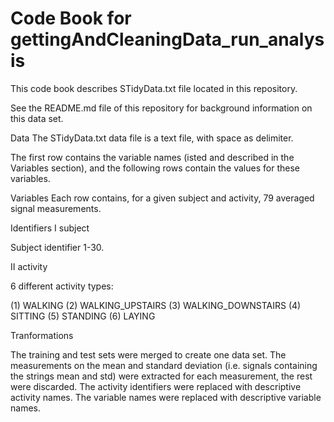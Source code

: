 # Code Book for gettingAndCleaningData_run_analysis
This code book describes STidyData.txt file located in this repository.

See the README.md file of this repository for background information on this data set.

Data
The STidyData.txt data file is a text file, with space as delimiter.

The first row contains the variable names (isted and described in the Variables section), and the following rows contain the values for these variables.

Variables
Each row contains, for a given subject and activity, 79 averaged signal measurements.

Identifiers
I subject

Subject identifier 1-30.

II activity

6 different activity types:

(1) WALKING
(2) WALKING_UPSTAIRS 
(3) WALKING_DOWNSTAIRS
(4) SITTING
(5) STANDING
(6) LAYING

Tranformations

The training and test sets were merged to create one data set.
The measurements on the mean and standard deviation (i.e. signals containing the strings mean and std) were extracted for each measurement, the rest were discarded.
The activity identifiers were replaced with descriptive activity names.
The variable names were replaced with descriptive variable names.

